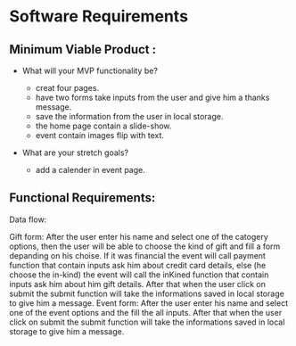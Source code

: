# Software Requirements

## Minimum Viable Product :

- What will your MVP functionality be?
  - creat four pages.
  - have two forms take inputs from the user and give him a thanks message.
  - save the information from the user in local storage.
  - the home page contain a slide-show.
  - event contain images flip with text.


- What are your stretch goals?
  - add a calender in event page. 


## Functional Requirements:

Data flow:

Gift form: After the user enter his name and select one of the catogery options, then the user will be able to choose the kind of gift and fill a form depanding on his choise. If it was financial the event will call payment function that contain inputs ask him about credit card details, else (he choose the in-kind) the event will call the inKined function that contain inputs ask him about him  gift details. After that when the user click on submit the submit function will take the informations saved in local storage to give him a message.
Event form: After the user enter his name and select one of the event options and the fill the all inputs.  After that when the user click on submit the submit function will take the informations saved in local storage to give him a message.

